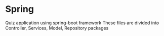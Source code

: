 # Spring
Quiz application using spring-boot framework 
These files are divided into Controller, Services, Model, Repository packages

